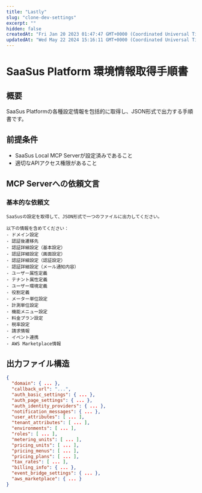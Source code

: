 ```yaml
---
title: "Lastly"
slug: "clone-dev-settings"
excerpt: ""
hidden: false
createdAt: "Fri Jan 20 2023 01:47:47 GMT+0000 (Coordinated Universal Time)"
updatedAt: "Wed May 22 2024 15:16:11 GMT+0000 (Coordinated Universal Time)"
---
```


# SaaSus Platform 環境情報取得手順書

## 概要
SaaSus Platformの各種設定情報を包括的に取得し、JSON形式で出力する手順書です。

## 前提条件
- SaaSus Local MCP Serverが設定済みであること
- 適切なAPIアクセス権限があること


## MCP Serverへの依頼文言

### 基本的な依頼文
```
SaaSusの設定を取得して、JSON形式で一つのファイルに出力してください。

以下の情報を含めてください：
- ドメイン設定
- 認証後遷移先
- 認証詳細設定（基本設定）
- 認証詳細設定（画面設定）
- 認証詳細設定（認証設定）
- 認証詳細設定（メール通知内容）
- ユーザー属性定義
- テナント属性定義
- ユーザー環境定義
- 役割定義
- メーター単位設定
- 計測単位設定
- 機能メニュー設定
- 料金プラン設定
- 税率設定
- 請求情報
- イベント連携
- AWS Marketplace情報
```
## 出力ファイル構造

```json
{
  "domain": { ... },
  "callback_url": "...",
  "auth_basic_settings": { ... },
  "auth_page_settings": { ... },
  "auth_identity_providers": { ... },
  "notification_messages": { ... },
  "user_attributes": [ ... ],
  "tenant_attributes": [ ... ],
  "environments": [ ... ],
  "roles": [ ... ],
  "metering_units": [ ... ],
  "pricing_units": [ ... ],
  "pricing_menus": [ ... ],
  "pricing_plans": [ ... ],
  "tax_rates": [ ... ],
  "billing_info": { ... },
  "event_bridge_settings": { ... },
  "aws_marketplace": { ... }
}
```

